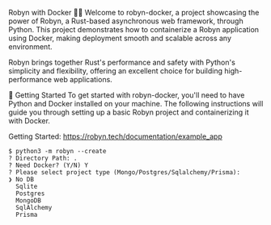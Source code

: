 Robyn with Docker 🐳🦀
Welcome to robyn-docker, a project showcasing the power of Robyn, a Rust-based asynchronous web framework, through Python. This project demonstrates how to containerize a Robyn application using Docker, making deployment smooth and scalable across any environment.

Robyn brings together Rust's performance and safety with Python's simplicity and flexibility, offering an excellent choice for building high-performance web applications.

🚀 Getting Started
To get started with robyn-docker, you'll need to have Python and Docker installed on your machine. The following instructions will guide you through setting up a basic Robyn project and containerizing it with Docker.

Getting Started: https://robyn.tech/documentation/example_app

```
$ python3 -m robyn --create
? Directory Path: .
? Need Docker? (Y/N) Y
? Please select project type (Mongo/Postgres/Sqlalchemy/Prisma):
❯ No DB
  Sqlite
  Postgres
  MongoDB
  SqlAlchemy
  Prisma
```